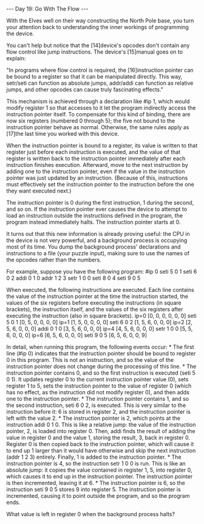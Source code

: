 --- Day 19: Go With The Flow ---

   With the Elves well on their way constructing the North Pole base, you
   turn your attention back to understanding the inner workings of
   programming the device.

   You can't help but notice that the [14]device's opcodes don't contain
   any flow control like jump instructions. The device's [15]manual goes
   on to explain:

   "In programs where flow control is required, the [16]instruction
   pointer can be bound to a register so that it can be manipulated
   directly. This way, setr/seti can function as absolute jumps, addr/addi
   can function as relative jumps, and other opcodes can cause truly
   fascinating effects."

   This mechanism is achieved through a declaration like #ip 1, which
   would modify register 1 so that accesses to it let the program
   indirectly access the instruction pointer itself. To compensate for
   this kind of binding, there are now six registers (numbered 0 through
   5); the five not bound to the instruction pointer behave as normal.
   Otherwise, the same rules apply as [17]the last time you worked with
   this device.

   When the instruction pointer is bound to a register, its value is
   written to that register just before each instruction is executed, and
   the value of that register is written back to the instruction pointer
   immediately after each instruction finishes execution. Afterward, move
   to the next instruction by adding one to the instruction pointer, even
   if the value in the instruction pointer was just updated by an
   instruction. (Because of this, instructions must effectively set the
   instruction pointer to the instruction before the one they want
   executed next.)

   The instruction pointer is 0 during the first instruction, 1 during the
   second, and so on. If the instruction pointer ever causes the device to
   attempt to load an instruction outside the instructions defined in the
   program, the program instead immediately halts. The instruction pointer
   starts at 0.

   It turns out that this new information is already proving useful: the
   CPU in the device is not very powerful, and a background process is
   occupying most of its time. You dump the background process'
   declarations and instructions to a file (your puzzle input), making
   sure to use the names of the opcodes rather than the numbers.

   For example, suppose you have the following program:
#ip 0
seti 5 0 1
seti 6 0 2
addi 0 1 0
addr 1 2 3
setr 1 0 0
seti 8 0 4
seti 9 0 5

   When executed, the following instructions are executed. Each line
   contains the value of the instruction pointer at the time the
   instruction started, the values of the six registers before executing
   the instructions (in square brackets), the instruction itself, and the
   values of the six registers after executing the instruction (also in
   square brackets).
ip=0 [0, 0, 0, 0, 0, 0] seti 5 0 1 [0, 5, 0, 0, 0, 0]
ip=1 [1, 5, 0, 0, 0, 0] seti 6 0 2 [1, 5, 6, 0, 0, 0]
ip=2 [2, 5, 6, 0, 0, 0] addi 0 1 0 [3, 5, 6, 0, 0, 0]
ip=4 [4, 5, 6, 0, 0, 0] setr 1 0 0 [5, 5, 6, 0, 0, 0]
ip=6 [6, 5, 6, 0, 0, 0] seti 9 0 5 [6, 5, 6, 0, 0, 9]

   In detail, when running this program, the following events occur:
     * The first line (#ip 0) indicates that the instruction pointer
       should be bound to register 0 in this program. This is not an
       instruction, and so the value of the instruction pointer does not
       change during the processing of this line.
     * The instruction pointer contains 0, and so the first instruction is
       executed (seti 5 0 1). It updates register 0 to the current
       instruction pointer value (0), sets register 1 to 5, sets the
       instruction pointer to the value of register 0 (which has no
       effect, as the instruction did not modify register 0), and then
       adds one to the instruction pointer.
     * The instruction pointer contains 1, and so the second instruction,
       seti 6 0 2, is executed. This is very similar to the instruction
       before it: 6 is stored in register 2, and the instruction pointer
       is left with the value 2.
     * The instruction pointer is 2, which points at the instruction addi
       0 1 0. This is like a relative jump: the value of the instruction
       pointer, 2, is loaded into register 0. Then, addi finds the result
       of adding the value in register 0 and the value 1, storing the
       result, 3, back in register 0. Register 0 is then copied back to
       the instruction pointer, which will cause it to end up 1 larger
       than it would have otherwise and skip the next instruction (addr 1
       2 3) entirely. Finally, 1 is added to the instruction pointer.
     * The instruction pointer is 4, so the instruction setr 1 0 0 is run.
       This is like an absolute jump: it copies the value contained in
       register 1, 5, into register 0, which causes it to end up in the
       instruction pointer. The instruction pointer is then incremented,
       leaving it at 6.
     * The instruction pointer is 6, so the instruction seti 9 0 5 stores
       9 into register 5. The instruction pointer is incremented, causing
       it to point outside the program, and so the program ends.

   What value is left in register 0 when the background process halts?

